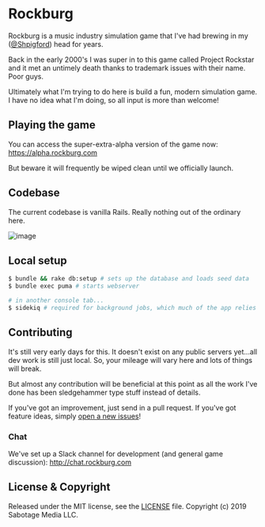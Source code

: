 # Rockburg
Rockburg is a music industry simulation game that I've had brewing in my ([@Shpigford](https://twitter.com/Shpigford)) head for years.

Back in the early 2000's I was super in to this game called Project Rockstar and it met an untimely death thanks to trademark issues with their name. Poor guys.

Ultimately what I'm trying to do here is build a fun, modern simulation game. I have no idea what I'm doing, so all input is more than welcome!

## Playing the game
You can access the super-extra-alpha version of the game now: https://alpha.rockburg.com

But beware it will frequently be wiped clean until we officially launch.

## Codebase
The current codebase is vanilla Rails. Really nothing out of the ordinary here.

![image](https://circleci.com/gh/Rockburg/rockburg.svg?style=shield&circle-token=:circle-ci-badge-token)

## Local setup
```bash
$ bundle && rake db:setup # sets up the database and loads seed data
$ bundle exec puma # starts webserver

# in another console tab...
$ sidekiq # required for background jobs, which much of the app relies on
```

## Contributing
It's still very early days for this. It doesn't exist on any public servers yet...all dev work is still just local. So, your mileage will vary here and lots of things will break.

But almost any contribution will be beneficial at this point as all the work I've done has been sledgehammer type stuff instead of details.

If you've got an improvement, just send in a pull request. If you've got feature ideas, simply [open a new issues](https://github.com/withspectrum/spectrum/issues/new)!

### Chat
We've set up a Slack channel for development (and general game discussion): http://chat.rockburg.com

## License & Copyright
Released under the MIT license, see the [LICENSE](./LICENSE) file. Copyright (c) 2019 Sabotage Media LLC.
